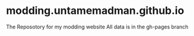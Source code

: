 modding.untamemadman.github.io
==============================

The Reposotory for my modding website
All data is in the gh-pages branch
